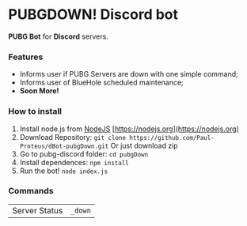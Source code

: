 # PUBGDOWN! Discord bot
**PUBG Bot** for **Discord** servers.

### Features
- Informs user if PUBG Servers are down with one simple command;
- Informs user of BlueHole scheduled maintenance;
- **Soon More!** 

### How to install
1. Install node.js from [NodeJS](https://nodejs.org) [https://nodejs.org](https://nodejs.org)
2. Download Repository: `git clone https://github.com/Paul-Proteus/dBot-pubgDown.git` Or just download zip
3. Go to pubg-discord folder: `cd pubgDown` 
4. Install dependences: `npm install` 
5. Run the bot! `node index.js`

### Commands
<table>
<tbody>
<tr>
<td>Server Status</td>
<td><code>_down</code></td>
</tbody>
</table>
